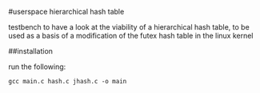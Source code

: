 #userspace hierarchical hash table

testbench to have a look at the viability of a hierarchical hash table, to be used as a basis of a modification of the futex hash table in the linux kernel

##installation

run the following:

`gcc main.c hash.c jhash.c -o main`
